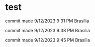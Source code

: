 # test
commit made 9/12/2023 9:31 PM Brasília

commit made 9/12/2023 9:38 PM Brasília

commit made 9/12/2023 9:45 PM Brasília
